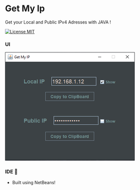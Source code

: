# Get My Ip
Get your Local and Public IPv4 Adresses with JAVA !

[![License MIT](https://img.shields.io/badge/license-MIT-blue.svg)](LICENSE)

### UI

![UI screenshot](screenshots/get-my-ip.png)

### IDE 🔧
* Built using NetBeans!

